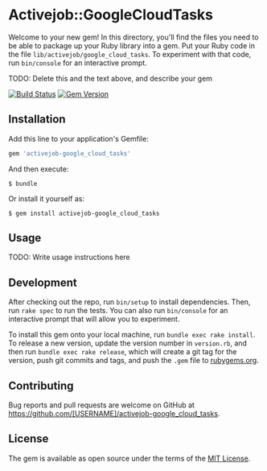 # Activejob::GoogleCloudTasks

Welcome to your new gem! In this directory, you'll find the files you need to be able to package up your Ruby library into a gem. Put your Ruby code in the file `lib/activejob/google_cloud_tasks`. To experiment with that code, run `bin/console` for an interactive prompt.

TODO: Delete this and the text above, and describe your gem

[![Build Status](https://travis-ci.org/kawabatas/activejob-google_cloud_tasks.svg?branch=master)](https://travis-ci.org/kawabatas/activejob-google_cloud_tasks)
[![Gem Version](https://badge.fury.io/rb/activejob-google_cloud_tasks.svg)](https://badge.fury.io/rb/activejob-google_cloud_tasks)

## Installation

Add this line to your application's Gemfile:

```ruby
gem 'activejob-google_cloud_tasks'
```

And then execute:

    $ bundle

Or install it yourself as:

    $ gem install activejob-google_cloud_tasks

## Usage

TODO: Write usage instructions here

## Development

After checking out the repo, run `bin/setup` to install dependencies. Then, run `rake spec` to run the tests. You can also run `bin/console` for an interactive prompt that will allow you to experiment.

To install this gem onto your local machine, run `bundle exec rake install`. To release a new version, update the version number in `version.rb`, and then run `bundle exec rake release`, which will create a git tag for the version, push git commits and tags, and push the `.gem` file to [rubygems.org](https://rubygems.org).

## Contributing

Bug reports and pull requests are welcome on GitHub at https://github.com/[USERNAME]/activejob-google_cloud_tasks.

## License

The gem is available as open source under the terms of the [MIT License](https://opensource.org/licenses/MIT).
